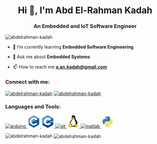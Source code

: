 <h1 align="center">Hi 👋, I'm Abd El-Rahman Kadah</h1>
<h3 align="center">An Embedded and IoT Software Engineer</h3>

<p align="left"> <img src="https://komarev.com/ghpvc/?username=abdelrahman-kadah&label=Profile%20views&color=0e75b6&style=flat" alt="abdelrahman-kadah" /> </p>

- 🌱 I’m currently learning **Embedded Software Engineering**

- 💬 Ask me about **Embedded Systems**

- 📫 How to reach me **a.an.kadah@gmail.com**

<h3 align="left">Connect with me:</h3>
<p align="left">
<a href="https://linkedin.com/in/abdelrahman-kadah" target="blank"><img align="center" src="https://raw.githubusercontent.com/rahuldkjain/github-profile-readme-generator/master/src/images/icons/Social/linked-in-alt.svg" alt="abdelrahman-kadah" height="30" width="40" /></a>
<a href="https://www.hackerrank.com/abdelrahman-kadah" target="blank"><img align="center" src="https://raw.githubusercontent.com/rahuldkjain/github-profile-readme-generator/master/src/images/icons/Social/hackerrank.svg" alt="abdelrahman-kadah" height="30" width="40" /></a>
</p>

<h3 align="left">Languages and Tools:</h3>
<p align="left"> <a href="https://www.arduino.cc/" target="_blank" rel="noreferrer"> <img src="https://cdn.worldvectorlogo.com/logos/arduino-1.svg" alt="arduino" width="40" height="40"/> </a> <a href="https://www.cprogramming.com/" target="_blank" rel="noreferrer"> <img src="https://raw.githubusercontent.com/devicons/devicon/master/icons/c/c-original.svg" alt="c" width="40" height="40"/> </a> <a href="https://www.w3schools.com/cpp/" target="_blank" rel="noreferrer"> <img src="https://raw.githubusercontent.com/devicons/devicon/master/icons/cplusplus/cplusplus-original.svg" alt="cplusplus" width="40" height="40"/> </a> <a href="https://git-scm.com/" target="_blank" rel="noreferrer"> <img src="https://www.vectorlogo.zone/logos/git-scm/git-scm-icon.svg" alt="git" width="40" height="40"/> </a> <a href="https://www.linux.org/" target="_blank" rel="noreferrer"> <img src="https://raw.githubusercontent.com/devicons/devicon/master/icons/linux/linux-original.svg" alt="linux" width="40" height="40"/> </a> <a href="https://www.mathworks.com/" target="_blank" rel="noreferrer"> <img src="https://upload.wikimedia.org/wikipedia/commons/2/21/Matlab_Logo.png" alt="matlab" width="40" height="40"/> </a> <a href="https://www.python.org" target="_blank" rel="noreferrer"> <img src="https://raw.githubusercontent.com/devicons/devicon/master/icons/python/python-original.svg" alt="python" width="40" height="40"/> </a> </p>

<p><img align="left" src="https://github-readme-stats.vercel.app/api/top-langs?username=abdelrahman-kadah&show_icons=true&locale=en&layout=compact" alt="abdelrahman-kadah" /></p>

<p>&nbsp;<img align="center" src="https://github-readme-stats.vercel.app/api?username=abdelrahman-kadah&show_icons=true&locale=en" alt="abdelrahman-kadah" /></p>
